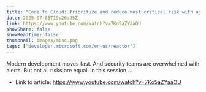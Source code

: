 ```yaml
---
title: "Code to Cloud: Prioritize and reduce most critical risk with agentic remediation"
date: 2025-07-03T19:26:35Z
link: https://www.youtube.com/watch?v=7Ko5aZYaaOU
showShare: false
showReadTime: false
thumbnail: images/misc.png
tags: ["developer.microsoft.com/en-us/reactor"]
---
```

Modern development moves fast. And security teams are overwhelmed with alerts. But not all risks are equal. In this session ...

- Link to article: https://www.youtube.com/watch?v=7Ko5aZYaaOU